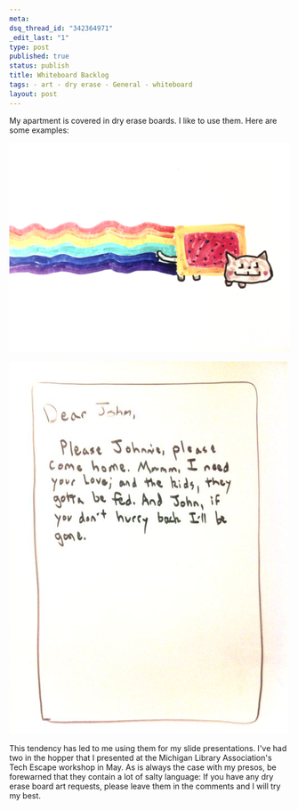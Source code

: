 ```yaml
--- 
meta: 
dsq_thread_id: "342364971" 
_edit_last: "1" 
type: post 
published: true 
status: publish 
title: Whiteboard Backlog 
tags: - art - dry erase - General - whiteboard 
layout: post 
--- 
```


My apartment is covered in dry erase boards. I like to use them. Here are some examples: 

[![](/images/nyan_cat.jpg)](/images/nyan_cat.jpg)

[![](/images/the_letter_that_johnnie_walker_read.jpg)](/images/the_letter_that_johnnie_walker_read.jpg)

This tendency has led to me using them for my slide presentations. I've had two in the hopper that I presented at the Michigan Library Association's Tech Escape workshop in May. As is always the case with my presos, be forewarned that they contain a lot of salty language:  If you have any dry erase board art requests, please leave them in the comments and I will try my best. 